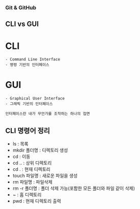 ### Git & GitHub

## CLI vs GUI

  # CLI
    - Command Line Interface
    - 명령 기반의 인터페이스

  # GUI
    - Graphical User Interface
    - 그래픽 기반의 인터페이스

  `인터페이스란 내가 무언가를 조작하는 하나의 접면`

## CLI 명령어 정리
  - ls : 목록
  - mkdir 폴더명 : 디렉토리 생성
  - cd : 이동
  - cd .. : 상위 디렉토리
  - cd . : 현재 디렉토리
  - touch 파일명 : 새로운 파일을 생성
  - rm 파일명 : 파일삭제
  - rm -r 폴더명 : 폴더 삭제 가능(포함한 모든 폴더와 파일 같이 삭제)
  - ~ : 홈 디렉토리
  - pwd : 현재 디렉토리 출력
